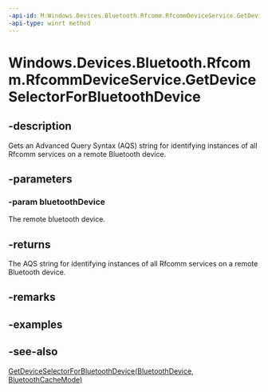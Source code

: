 ----api-id: M:Windows.Devices.Bluetooth.Rfcomm.RfcommDeviceService.GetDeviceSelectorForBluetoothDevice(Windows.Devices.Bluetooth.BluetoothDevice)
-api-type: winrt method
---<!-- Method syntaxpublic string GetDeviceSelectorForBluetoothDevice(Windows.Devices.Bluetooth.BluetoothDevice bluetoothDevice)--># Windows.Devices.Bluetooth.Rfcomm.RfcommDeviceService.GetDeviceSelectorForBluetoothDevice## -descriptionGets an Advanced Query Syntax (AQS) string for identifying instances of all Rfcomm services on a remote Bluetooth device.## -parameters### -param bluetoothDeviceThe remote bluetooth device.## -returnsThe AQS string for identifying instances of all Rfcomm services on a remote Bluetooth device.## -remarks## -examples## -see-also[GetDeviceSelectorForBluetoothDevice(BluetoothDevice, BluetoothCacheMode)](rfcommdeviceservice_getdeviceselectorforbluetoothdevice_887551146.md)